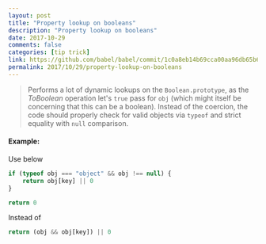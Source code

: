 ```yaml
---
layout: post
title: "Property lookup on booleans"
description: "Property lookup on booleans"
date: 2017-10-29
comments: false
categories: [tip trick]
link: https://github.com/babel/babel/commit/1c0a8eb14b69cca00aa96db65b69d0848013c680
permalink: 2017/10/29/property-lookup-on-booleans
---
```


> Performs a lot of dynamic lookups on the `Boolean.prototype`, as the *ToBoolean* operation let's `true` pass for `obj` (which might itself be concerning that this can be a boolean). Instead of the coercion, the code should properly check for valid objects via `typeof` and strict equality with `null` comparison.

#### Example:

Use below

```js
if (typeof obj === "object" && obj !== null) {
    return obj[key] || 0
}

return 0
 ```
Instead of
```js
return (obj && obj[key]) || 0
```
